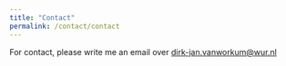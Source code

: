```yaml
---
title: "Contact"
permalink: /contact/contact
---
```

For contact, please write me an email over dirk-jan.vanworkum@wur.nl
